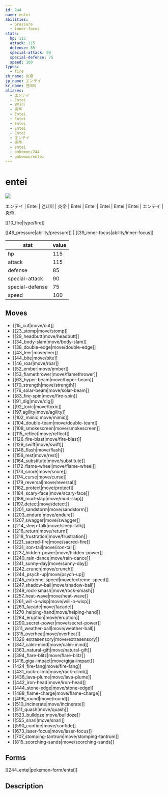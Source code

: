 ```yaml
---
id: 244
name: entei
abilities:
  - pressure
  - inner-focus
stats:
  hp: 115
  attack: 115
  defense: 85
  special-attack: 90
  special-defense: 75
  speed: 100
types:
  - fire
zh_name: 炎帝
jp_name: エンテイ
kr_name: 앤테이
aliases:
  - エンテイ
  - Entei
  - 앤테이
  - 炎帝
  - Entei
  - Entei
  - Entei
  - Entei
  - Entei
  - エンテイ
  - 炎帝
  - entei
  - pokemon/244
  - pokemon/entei
---
```

# entei

![](https://raw.githubusercontent.com/PokeAPI/sprites/master/sprites/pokemon/244.png)

エンテイ | Entei | 앤테이 | 炎帝 | Entei | Entei | Entei | Entei | Entei | エンテイ | 炎帝

[[10_fire|type/fire]]

[[46_pressure|ability/pressure]] | [[39_inner-focus|ability/inner-focus]]

|stat|value|
|---|---|
|hp|115|
|attack|115|
|defense|85|
|special-attack|90|
|special-defense|75|
|speed|100|


## Moves

- [[15_cut|move/cut]]
- [[23_stomp|move/stomp]]
- [[29_headbutt|move/headbutt]]
- [[34_body-slam|move/body-slam]]
- [[38_double-edge|move/double-edge]]
- [[43_leer|move/leer]]
- [[44_bite|move/bite]]
- [[46_roar|move/roar]]
- [[52_ember|move/ember]]
- [[53_flamethrower|move/flamethrower]]
- [[63_hyper-beam|move/hyper-beam]]
- [[70_strength|move/strength]]
- [[76_solar-beam|move/solar-beam]]
- [[83_fire-spin|move/fire-spin]]
- [[91_dig|move/dig]]
- [[92_toxic|move/toxic]]
- [[97_agility|move/agility]]
- [[102_mimic|move/mimic]]
- [[104_double-team|move/double-team]]
- [[108_smokescreen|move/smokescreen]]
- [[115_reflect|move/reflect]]
- [[126_fire-blast|move/fire-blast]]
- [[129_swift|move/swift]]
- [[148_flash|move/flash]]
- [[156_rest|move/rest]]
- [[164_substitute|move/substitute]]
- [[172_flame-wheel|move/flame-wheel]]
- [[173_snore|move/snore]]
- [[174_curse|move/curse]]
- [[179_reversal|move/reversal]]
- [[182_protect|move/protect]]
- [[184_scary-face|move/scary-face]]
- [[189_mud-slap|move/mud-slap]]
- [[197_detect|move/detect]]
- [[201_sandstorm|move/sandstorm]]
- [[203_endure|move/endure]]
- [[207_swagger|move/swagger]]
- [[214_sleep-talk|move/sleep-talk]]
- [[216_return|move/return]]
- [[218_frustration|move/frustration]]
- [[221_sacred-fire|move/sacred-fire]]
- [[231_iron-tail|move/iron-tail]]
- [[237_hidden-power|move/hidden-power]]
- [[240_rain-dance|move/rain-dance]]
- [[241_sunny-day|move/sunny-day]]
- [[242_crunch|move/crunch]]
- [[244_psych-up|move/psych-up]]
- [[245_extreme-speed|move/extreme-speed]]
- [[247_shadow-ball|move/shadow-ball]]
- [[249_rock-smash|move/rock-smash]]
- [[257_heat-wave|move/heat-wave]]
- [[261_will-o-wisp|move/will-o-wisp]]
- [[263_facade|move/facade]]
- [[270_helping-hand|move/helping-hand]]
- [[284_eruption|move/eruption]]
- [[290_secret-power|move/secret-power]]
- [[311_weather-ball|move/weather-ball]]
- [[315_overheat|move/overheat]]
- [[326_extrasensory|move/extrasensory]]
- [[347_calm-mind|move/calm-mind]]
- [[363_natural-gift|move/natural-gift]]
- [[394_flare-blitz|move/flare-blitz]]
- [[416_giga-impact|move/giga-impact]]
- [[424_fire-fang|move/fire-fang]]
- [[431_rock-climb|move/rock-climb]]
- [[436_lava-plume|move/lava-plume]]
- [[442_iron-head|move/iron-head]]
- [[444_stone-edge|move/stone-edge]]
- [[488_flame-charge|move/flame-charge]]
- [[496_round|move/round]]
- [[510_incinerate|move/incinerate]]
- [[511_quash|move/quash]]
- [[523_bulldoze|move/bulldoze]]
- [[555_snarl|move/snarl]]
- [[590_confide|move/confide]]
- [[673_laser-focus|move/laser-focus]]
- [[707_stomping-tantrum|move/stomping-tantrum]]
- [[815_scorching-sands|move/scorching-sands]]

## Forms



[[244_entei|pokemon-form/entei]]

## Description



